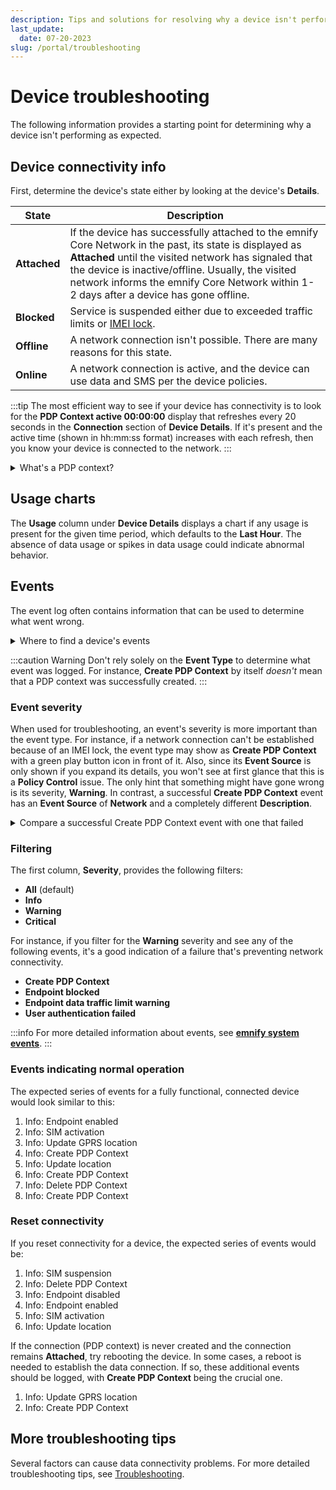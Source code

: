 ```yaml
---
description: Tips and solutions for resolving why a device isn't performing as expected
last_update: 
  date: 07-20-2023
slug: /portal/troubleshooting
---
```


# Device troubleshooting

The following information provides a starting point for determining why a device isn't performing as expected.

## Device connectivity info

First, determine the device's state either by looking at the device's **Details**.

| State        | Description |
| ------------ | ----------- |
| **Attached** | If the device has successfully attached to the emnify Core Network in the past, its state is displayed as **Attached** until the visited network has signaled that the device is inactive/offline. Usually, the visited network informs the emnify Core Network within 1-2 days after a device has gone offline. |
| **Blocked**  | Service is suspended either due to exceeded traffic limits or [IMEI lock](/glossary#imei-lock). |
| **Offline**  | A network connection isn't possible. There are many reasons for this state. |
| **Online**   | A network connection is active, and the device can use data and SMS per the device policies. |

:::tip
The most efficient way to see if your device has connectivity is to look for the **PDP Context active 00:00:00** display that refreshes every 20 seconds in the **Connection** section of **Device Details**.
If it's present and the active time (shown in hh:mm:ss format) increases with each refresh, then you know your device is connected to the network.
:::

<details className="custom-details-troubleshooting">
  <summary>What's a PDP context?</summary>
  A Packet Data Protocol (PDP) context is a data structure that enables a device to transmit and receive data using Internet Protocol (IP).  
  This data structure includes a device's IP address, IMSI, and additional parameters to properly route data to and from the network.  

 If a device's most recent PDP context event is **Create PDP Context**, the device should be **online** with an active network connection.  

  The device is offline if a device's most recent PDP context event is **Delete PDP Context**.
</details>

## Usage charts

The **Usage** column under **Device Details** displays a chart if any usage is present for the given time period, which defaults to the **Last Hour**.
The absence of data usage or spikes in data usage could indicate abnormal behavior.

## Events

The event log often contains information that can be used to determine what went wrong.

<details className="custom-details-troubleshooting">
  <summary>Where to find a device's events</summary>
  <img
    src={require('./assets/device-details-events.png').default}
    style={{width:655}}
    alt=""
  />  

  **Note**: events are always shown in reverse chronological order, with the newest ones at the top.

</details>

:::caution Warning
Don't rely solely on the **Event Type** to determine what event was logged.
For instance, **Create PDP Context** by itself _doesn't_ mean that a PDP context was successfully created.
:::

### Event severity

When used for troubleshooting, an event's severity is more important than the event type.
For instance, if a network connection can't be established because of an IMEI lock, the event type may show as **Create PDP Context** with a green play button icon in front of it.
Also, since its **Event Source** is only shown if you expand its details, you won't see at first glance that this is a **Policy Control** issue.
The only hint that something might have gone wrong is its severity, **Warning**.
In contrast, a successful **Create PDP Context** event has an **Event Source** of **Network** and a completely different **Description**.

<details className="custom-details-example">
  <summary>Compare a successful Create PDP Context event with one that failed</summary>
  <img
    src={require('./assets/create-pdp-context-success-and-failure.png').default}
    style={{width:550}}
    alt=""
  />
</details>

### Filtering

The first column, **Severity**, provides the following filters:

- **All** (default)
- **Info**
- **Warning**
- **Critical**

For instance, if you filter for the **Warning** severity and see any of the following events, it's a good indication of a failure that's preventing network connectivity.

- **Create PDP Context**
- **Endpoint blocked**
- **Endpoint data traffic limit warning**
- **User authentication failed**

:::info
For more detailed information about events, see [**emnify system events**](/system-events).
:::

### Events indicating normal operation

The expected series of events for a fully functional, connected device would look similar to this:

1. Info: Endpoint enabled
1. Info: SIM activation
1. Info: Update GPRS location
1. Info: Create PDP Context
1. Info: Update location
1. Info: Create PDP Context
1. Info: Delete PDP Context
1. Info: Create PDP Context

### Reset connectivity

If you reset connectivity for a device, the expected series of events would be:

1. Info: SIM suspension
1. Info: Delete PDP Context
1. Info: Endpoint disabled
1. Info: Endpoint enabled
1. Info: SIM activation
1. Info: Update location

If the connection (PDP context) is never created and the connection remains **Attached**, try rebooting the device.
In some cases, a reboot is needed to establish the data connection.
If so, these additional events should be logged, with **Create PDP Context** being the crucial one.

1. Info: Update GPRS location
1. Info: Create PDP Context

## More troubleshooting tips

Several factors can cause data connectivity problems.
For more detailed troubleshooting tips, see [Troubleshooting](/quickstart/troubleshooting).
